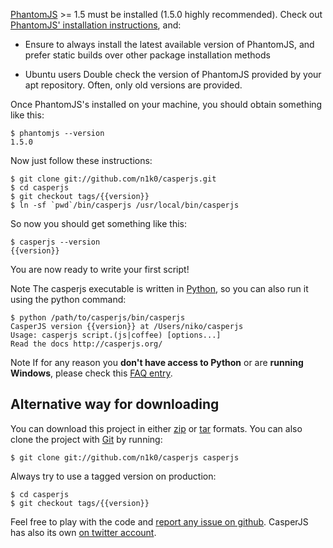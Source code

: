 [PhantomJS](http://phantomjs.org/) >= 1.5 must be installed (1.5.0 highly
recommended). Check out [PhantomJS' installation
instructions](http://code.google.com/p/phantomjs/wiki/Installation), and:

* Ensure to always install the latest available version of PhantomJS, and prefer
  static builds over other package installation methods

* <span class="label label-warning">Ubuntu users</span> Double check the
  version of PhantomJS provided by your apt repository. Often, only old versions
  are provided.

Once PhantomJS's installed on your machine, you should obtain something like this:

    $ phantomjs --version
    1.5.0

Now just follow these instructions:

    $ git clone git://github.com/n1k0/casperjs.git
    $ cd casperjs
    $ git checkout tags/{{version}}
    $ ln -sf `pwd`/bin/casperjs /usr/local/bin/casperjs

So now you should get something like this:

    $ casperjs --version
    {{version}}

You are now ready to write your first script!

<span class="label label-info">Note</span> The casperjs executable is written
in [Python](http://python.org/), so you can also run it using the python command:

    $ python /path/to/casperjs/bin/casperjs
    CasperJS version {{version}} at /Users/niko/casperjs
    Usage: casperjs script.(js|coffee) [options...]
    Read the docs http://casperjs.org/

<span class="label label-info">Note</span> If for any reason you **don't have
access to Python** or are **running Windows**, please check this
<a href="#faq-executable">FAQ entry</a>.

## Alternative way for downloading

You can download this project in either
[zip](https://github.com/n1k0/casperjs/zipball/{{version}}) or
[tar](https://github.com/n1k0/casperjs/tarball/{{version}}) formats. You can
also clone the project with [Git](http://git-scm.com) by running:

```
$ git clone git://github.com/n1k0/casperjs casperjs
```

Always try to use a tagged version on production:

```
$ cd casperjs
$ git checkout tags/{{version}}
```

Feel free to play with the code and [report any issue on
github](https://github.com/n1k0/casperjs/issues). CasperJS has also its own [on
twitter account](https://twitter.com/casperjs_org).
